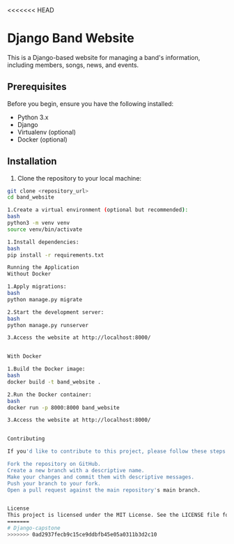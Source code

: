 <<<<<<< HEAD
# Django Band Website

This is a Django-based website for managing a band's information, including members, songs, news, and events.

## Prerequisites

Before you begin, ensure you have the following installed:

- Python 3.x
- Django
- Virtualenv (optional)
- Docker (optional)

## Installation

1. Clone the repository to your local machine:

```bash
git clone <repository_url>
cd band_website

1.Create a virtual environment (optional but recommended):
bash
python3 -m venv venv
source venv/bin/activate

1.Install dependencies:
bash
pip install -r requirements.txt

Running the Application
Without Docker

1.Apply migrations:
bash
python manage.py migrate

2.Start the development server:
bash
python manage.py runserver

3.Access the website at http://localhost:8000/


With Docker

1.Build the Docker image:
bash
docker build -t band_website .

2.Run the Docker container:
bash
docker run -p 8000:8000 band_website

3.Access the website at http://localhost:8000/


Contributing

If you'd like to contribute to this project, please follow these steps:

Fork the repository on GitHub.
Create a new branch with a descriptive name.
Make your changes and commit them with descriptive messages.
Push your branch to your fork.
Open a pull request against the main repository's main branch.


License
This project is licensed under the MIT License. See the LICENSE file for details.
=======
# Django-capstone
>>>>>>> 0ad2937fecb9c15ce9ddbfb45e05a0311b3d2c10
